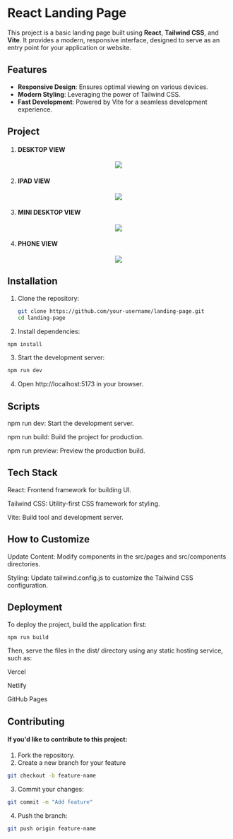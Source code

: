 # React Landing Page

This project is a basic landing page built using **React**, **Tailwind CSS**, and **Vite**. It provides a modern, responsive interface, designed to serve as an entry point for your application or website.

## Features

- **Responsive Design**: Ensures optimal viewing on various devices.
- **Modern Styling**: Leveraging the power of Tailwind CSS.
- **Fast Development**: Powered by Vite for a seamless development experience.

## Project
1. #### DESKTOP VIEW
<p align="center">
  <img src="DesktopView-Project-1.png">
</p>

2. #### IPAD VIEW
<p align="center">
  <img src="IpadView-Project-1.png">
</p>

3. #### MINI DESKTOP VIEW
<p align="center">
  <img src="Mini-DesktopView-Project-1.png">
</p>

4. #### PHONE VIEW
<p align="center">
  <img src="PhoneView-Project-1.png">
</p>


## Installation

1. Clone the repository:
   ```bash
   git clone https://github.com/your-username/landing-page.git
   cd landing-page
   ```

2. Install dependencies:
  ```bash
  npm install
```

3. Start the development server:
```bash
npm run dev
```
4. Open http://localhost:5173 in your browser.

## Scripts
npm run dev: Start the development server.

npm run build: Build the project for production.

npm run preview: Preview the production build.
## Tech Stack
React: Frontend framework for building UI.

Tailwind CSS: Utility-first CSS framework for styling.

Vite: Build tool and development server.

## How to Customize
Update Content: Modify components in the src/pages and src/components directories.

Styling: Update tailwind.config.js to customize the Tailwind CSS configuration.

## Deployment
To deploy the project, build the application first:
```bash
npm run build
```
Then, serve the files in the dist/ directory using any static hosting service, such as:

Vercel

Netlify

GitHub Pages

## Contributing
#### If you'd like to contribute to this project:

1. Fork the repository.
2. Create a new branch for your feature
```bash
git checkout -b feature-name
```
3. Commit your changes:
```bash
git commit -m "Add feature"
```
4. Push the branch:
```bash
git push origin feature-name
```





